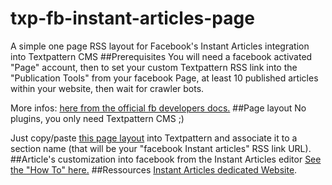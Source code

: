 # txp-fb-instant-articles-page
A simple one page RSS layout for Facebook's Instant Articles integration into Textpattern CMS
##Prerequisites
You will need a facebook activated "Page" account, then to set your custom Textpattern RSS link into the "Publication Tools" from your facebook Page, at least 10 published articles within your website, then wait for crawler bots.

More infos: [here from the official fb developers docs.](https://developers.facebook.com/docs/instant-articles/publishing/setup-rss-feed)
##Page layout
No plugins, you only need Textpattern CMS ;)

Just copy/paste [this page layout](https://github.com/cara-tm/txp-fb-instant-articles-page/blob/master/page) into Textpattern and associate it to a section name (that will be your "facebook Instant articles" RSS link URL).
##Article's customization into facebook from the Instant Articles editor
[See the "How To" here.](https://developers.facebook.com/docs/instant-articles/guides/format-overview)
##Ressources
[Instant Articles dedicated Website](https://instantarticles.fb.com/).

